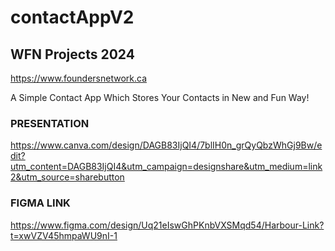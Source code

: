 # contactAppV2
## WFN Projects 2024
https://www.foundersnetwork.ca

A Simple Contact App Which Stores Your Contacts in New and Fun Way!

### PRESENTATION
https://www.canva.com/design/DAGB83IjQI4/7blIH0n_grQyQbzWhGj9Bw/edit?utm_content=DAGB83IjQI4&utm_campaign=designshare&utm_medium=link2&utm_source=sharebutton

### FIGMA LINK
https://www.figma.com/design/Uq21eIswGhPKnbVXSMqd54/Harbour-Link?t=xwVZV45hmpaWU9nI-1
